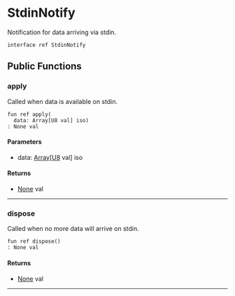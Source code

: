 # StdinNotify

Notification for data arriving via stdin.


```pony
interface ref StdinNotify
```

## Public Functions

### apply

Called when data is available on stdin.


```pony
fun ref apply(
  data: Array[U8 val] iso)
: None val
```
#### Parameters

*   data: [Array](builtin-Array)\[[U8](builtin-U8) val\] iso

#### Returns

* [None](builtin-None) val

---

### dispose

Called when no more data will arrive on stdin.


```pony
fun ref dispose()
: None val
```

#### Returns

* [None](builtin-None) val

---


